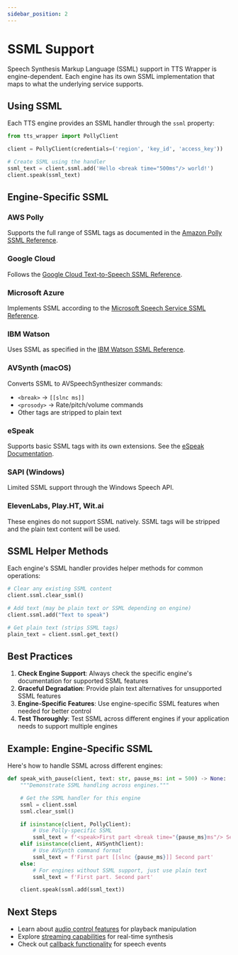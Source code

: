 ```yaml
---
sidebar_position: 2
---
```


# SSML Support

Speech Synthesis Markup Language (SSML) support in TTS Wrapper is engine-dependent. Each engine has its own SSML implementation that maps to what the underlying service supports.

## Using SSML

Each TTS engine provides an SSML handler through the `ssml` property:

```python
from tts_wrapper import PollyClient

client = PollyClient(credentials=('region', 'key_id', 'access_key'))

# Create SSML using the handler
ssml_text = client.ssml.add('Hello <break time="500ms"/> world!')
client.speak(ssml_text)
```

## Engine-Specific SSML

### AWS Polly
Supports the full range of SSML tags as documented in the [Amazon Polly SSML Reference](https://docs.aws.amazon.com/polly/latest/dg/supportedtags.html).

### Google Cloud
Follows the [Google Cloud Text-to-Speech SSML Reference](https://cloud.google.com/text-to-speech/docs/ssml).

### Microsoft Azure
Implements SSML according to the [Microsoft Speech Service SSML Reference](https://learn.microsoft.com/en-us/azure/cognitive-services/speech-service/speech-synthesis-markup).

### IBM Watson
Uses SSML as specified in the [IBM Watson SSML Reference](https://cloud.ibm.com/docs/text-to-speech?topic=text-to-speech-ssml).

### AVSynth (macOS)
Converts SSML to AVSpeechSynthesizer commands:
- `<break>` → `[[slnc ms]]`
- `<prosody>` → Rate/pitch/volume commands
- Other tags are stripped to plain text

### eSpeak
Supports basic SSML tags with its own extensions. See the [eSpeak Documentation](https://github.com/espeak-ng/espeak-ng/blob/master/docs/markup.md).

### SAPI (Windows)
Limited SSML support through the Windows Speech API.

### ElevenLabs, Play.HT, Wit.ai
These engines do not support SSML natively. SSML tags will be stripped and the plain text content will be used.

## SSML Helper Methods

Each engine's SSML handler provides helper methods for common operations:

```python
# Clear any existing SSML content
client.ssml.clear_ssml()

# Add text (may be plain text or SSML depending on engine)
client.ssml.add("Text to speak")

# Get plain text (strips SSML tags)
plain_text = client.ssml.get_text()
```

## Best Practices

1. **Check Engine Support**: Always check the specific engine's documentation for supported SSML features
2. **Graceful Degradation**: Provide plain text alternatives for unsupported SSML features
3. **Engine-Specific Features**: Use engine-specific SSML features when needed for better control
4. **Test Thoroughly**: Test SSML across different engines if your application needs to support multiple engines

## Example: Engine-Specific SSML

Here's how to handle SSML across different engines:

```python
def speak_with_pause(client, text: str, pause_ms: int = 500) -> None:
    """Demonstrate SSML handling across engines."""

    # Get the SSML handler for this engine
    ssml = client.ssml
    ssml.clear_ssml()

    if isinstance(client, PollyClient):
        # Use Polly-specific SSML
        ssml_text = f'<speak>First part <break time="{pause_ms}ms"/> Second part</speak>'
    elif isinstance(client, AVSynthClient):
        # Use AVSynth command format
        ssml_text = f'First part [[slnc {pause_ms}]] Second part'
    else:
        # For engines without SSML support, just use plain text
        ssml_text = f'First part. Second part'

    client.speak(ssml.add(ssml_text))
```

## Next Steps

- Learn about [audio control features](audio-control) for playback manipulation
- Explore [streaming capabilities](streaming) for real-time synthesis
- Check out [callback functionality](callbacks) for speech events